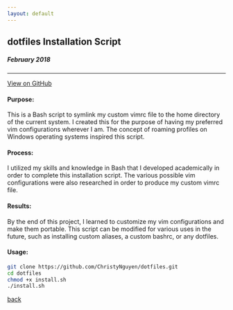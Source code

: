 ```yaml
---
layout: default
---
```


## dotfiles Installation Script
##### February 2018
 
* * *
[View on GitHub](https://github.com/ChristyNguyen/dotfiles)

#### Purpose:
This is a Bash script to symlink my custom vimrc file to the home directory of the current system. I created this for the purpose of having my preferred vim configurations wherever I am. The concept of roaming profiles on Windows operating systems inspired this script.

#### Process:
I utilized my skills and knowledge in Bash that I developed academically in order to complete this installation script. The various possible vim configurations were also researched in order to produce my custom vimrc file.

#### Results:
By the end of this project, I learned to customize my vim configurations and make them portable. This script can be modified for various uses in the future, such as installing custom aliases, a custom bashrc, or any dotfiles.


#### Usage:
```bash
git clone https://github.com/ChristyNguyen/dotfiles.git
cd dotfiles
chmod +x install.sh
./install.sh
```

[back](./)

